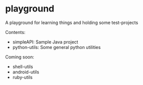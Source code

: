 playground
==========

A playground for learning things and holding some test-projects

Contents:
  + simpleAPI: Sample Java project
  + python-utils: Some general python utilities

Coming soon:
  - shell-utils
  - android-utils
  - ruby-utils
